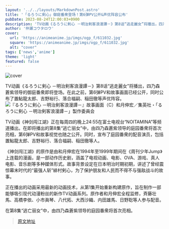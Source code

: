 ```yaml
---
layout: '../../layouts/MarkdownPost.astro'
title: '「るろうに剣心」御庭番衆登场！第6弹PV公开&声优阵容公布'
pubDate: 2023-08-24T12:00:03+0900
description: 'TV动画《るろうに剣心 －明治剣客浪漫譚－》第8话“逃走麗女”将播出，四乃森蒼紫领导的御庭番衆即将登场。在此之前，第6弹PV和故事画面已经公开，同时公布了置鮎龍太郎、吉野裕行、落合福嗣、稲田徹等声优阵容。'
author: '仲瀬コウタロウ'
cover:
  url: 'https://animeanime.jp/imgs/ogp_f/611032.jpg'
  square: 'https://animeanime.jp/imgs/ogp_f/611032.jpg'
  alt: "cover"
tags: ['news','anime']
theme: 'light'
featured: false
---
```


![cover](https://animeanime.jp/imgs/ogp_f/611032.jpg)

TV动画《るろうに剣心 －明治剣客浪漫譚－》第8话“逃走麗女”将播出，四乃森蒼紫领导的御庭番衆即将登场。在此之前，第6弹PV和故事画面已经公开，同时公布了置鮎龍太郎、吉野裕行、落合福嗣、稲田徹等声优阵容。![『るろうに剣心 －明治剣客浪漫譚－』故事画面（C）和月伸宏／集英社・「るろうに剣心 －明治剣客浪漫譚－」製作委員会](https://animeanime.jp/imgs/ogp_f/611032.jpg)

TV动画《神剑闯江湖》正在每周四的晚上24:55在富士电视台“NOITAMINA”等频道播出。在即将播出的第8集“逃亡丽女”中，由四乃森蒼紫领导的庭园番衆将首次亮相，第6弹PV和故事视觉也随之公开。同时，宣布了庭园番衆的配音演员，包括置鮎龍太郎、吉野裕行、落合福嗣、稲田徹等人。

《神剑闯江湖》的原作是由和月伸宏在1994年至1999年期间在《周刊少年Jump》上连载的漫画，是一部动作历史剧，涵盖了电视动画、电影、OVA、游戏、真人电影、音乐剧等多种媒体形式。故事背景设定在日本明治时期初期，讲述了曾经震惊幕末时代的“最强人斩”緋村剣心，为了保护朋友和人民而不得不与强敌战斗的故事。

正在播出的动画采用最新的动画技术，从第1集开始重新构建原作，旨在制作一部能够吸引现代动漫粉丝的新作TV动画系列。原作者和月伸宏全程监修，斉藤壮馬、高橋李依、小市眞琴、八代拓、大西沙織、内田雄馬、日野聡等人参与配音。

在第8集“逃亡丽女”中，由四乃森蒼紫领导的庭园番衆将首次亮相。

>[原文地址](https://animeanime.jp/article/2023/08/24/79471.html)  